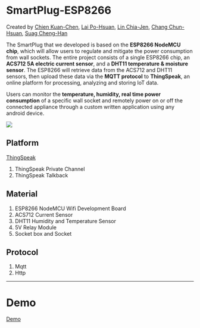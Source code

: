 # SmartPlug-ESP8266

Created by [Chien Kuan-Chen](goodnana1224@gmail.com), [Lai Po-Hsuan](s1101b046@gmail.com), [Lin Chia-Jen](jared1997519@gmail.com), [Chang Chun-Hsuan](s1310634027@gms.nutc.edu.tw), [Suag Cheng-Han](richardsung97@yahoo.com.tw)

The SmartPlug that we developed is based on the **ESP8266 NodeMCU chip**, which will allow users to regulate and mitigate the power consumption from wall sockets. The entire project consists of a single ESP8266 chip, an **ACS712 5A electric current sensor**, and a **DHT11 temperature & moisture sensor**. The ESP8266 will retrieve data from the ACS712 and DHT11 sensors, then upload these data via the **MQTT protocol** to **ThingSpeak**, an online platform for processing, analyzing and storing IoT data. 

Users can monitor the **temperature, humidity, real time power consumption** of a specific wall socket and remotely power on or off the connected appliance through a custom written application using any android device.

![](https://i.imgur.com/eeIJwb0.png)

## Platform
[ThingSpeak](https://thingspeak.com/)
1. ThingSpeak Private Channel
2. ThingSpeak Talkback

## Material
1. ESP8266 NodeMCU Wifi Development Board
2. ACS712 Current Sensor
3. DHT11 Humidity and Temperature Sensor
4. 5V Relay Module
5. Socket box and Socket

## Protocol
1. Mqtt
2. Http

---
# Demo
[Demo](https://photos.google.com/share/AF1QipMq7t7CK7KSJ9EuPBp0EXyoE-DWmmEJPY7nUskG1NK1BvOwuA_IJRvWfY5mZ5fK-g?key=MExTNmpzSTJHOG5Ea1FrWGVZVFU2dVBtd1JWeUdR)
